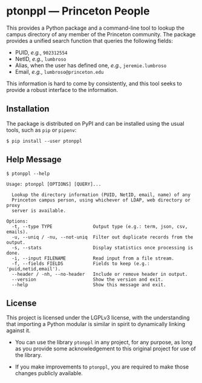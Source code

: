 # ptonppl — Princeton People

This provides a Python package and a command-line tool to lookup the
campus directory of any member of the Princeton community. The package
provides a unified search function that queries the following fields:
- PUID, *e.g.*, `902312554`
- NetID, *e.g.*, `lumbroso`
- Alias, when the user has defined one, *e.g.*, `jeremie.lumbroso`
- Email, *e.g.*, `lumbroso@princeton.edu`

This information is hard to come by consistently, and this tool seeks
to provide a robust interface to the information.

## Installation

The package is distributed on PyPI and can be installed using the usual
tools, such as `pip` or `pipenv`:
```shell
$ pip install --user ptonppl
```

## Help Message

```
$ ptonppl --help

Usage: ptonppl [OPTIONS] [QUERY]...

  Lookup the directory information (PUID, NetID, email, name) of any
  Princeton campus person, using whichever of LDAP, web directory or proxy
  server is available.

Options:
  -t, --type TYPE               Output type (e.g.: term, json, csv, emails).
  -u, --uniq / -nu, --not-uniq  Filter out duplicate records from the output.
  -s, --stats                   Display statistics once processing is done.
  -i, --input FILENAME          Read input from a file stream.
  -f, --fields FIELDS           Fields to keep (e.g.: 'puid,netid,email').
  --header / -nh, --no-header   Include or remove header in output.
  --version                     Show the version and exit.
  --help                        Show this message and exit.

```

## License

This project is licensed under the LGPLv3 license, with the understanding
that importing a Python modular is similar in spirit to dynamically linking
against it.

- You can use the library `ptonppl` in any project, for any purpose, as long
  as you provide some acknowledgement to this original project for use of
  the library.

- If you make improvements to `ptonppl`, you are required to make those
  changes publicly available.
